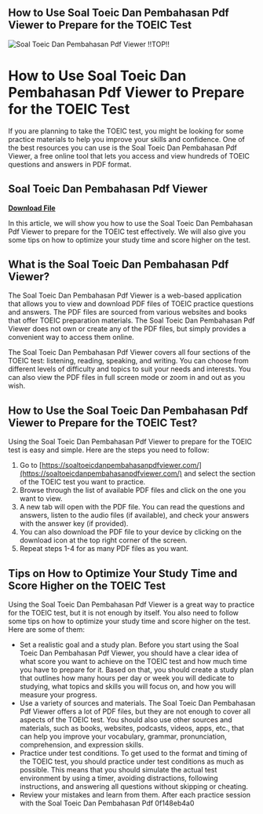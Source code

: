 ## How to Use Soal Toeic Dan Pembahasan Pdf Viewer to Prepare for the TOEIC Test

 
![Soal Toeic Dan Pembahasan Pdf Viewer !!TOP!!](https://encrypted-tbn0.gstatic.com/images?q=tbn:ANd9GcT5yZTESeifd05AAFRUwAN9xMUzWAwQw2p1xShmjfgPw4XMpsk6Dq6iuA)

 
# How to Use Soal Toeic Dan Pembahasan Pdf Viewer to Prepare for the TOEIC Test
 
If you are planning to take the TOEIC test, you might be looking for some practice materials to help you improve your skills and confidence. One of the best resources you can use is the Soal Toeic Dan Pembahasan Pdf Viewer, a free online tool that lets you access and view hundreds of TOEIC questions and answers in PDF format.
 
## Soal Toeic Dan Pembahasan Pdf Viewer


[**Download File**](https://www.google.com/url?q=https%3A%2F%2Furlgoal.com%2F2tKItW&sa=D&sntz=1&usg=AOvVaw2EwEgxelwdMxAN6X_KQmm0)

 
In this article, we will show you how to use the Soal Toeic Dan Pembahasan Pdf Viewer to prepare for the TOEIC test effectively. We will also give you some tips on how to optimize your study time and score higher on the test.
 
## What is the Soal Toeic Dan Pembahasan Pdf Viewer?
 
The Soal Toeic Dan Pembahasan Pdf Viewer is a web-based application that allows you to view and download PDF files of TOEIC practice questions and answers. The PDF files are sourced from various websites and books that offer TOEIC preparation materials. The Soal Toeic Dan Pembahasan Pdf Viewer does not own or create any of the PDF files, but simply provides a convenient way to access them online.
 
The Soal Toeic Dan Pembahasan Pdf Viewer covers all four sections of the TOEIC test: listening, reading, speaking, and writing. You can choose from different levels of difficulty and topics to suit your needs and interests. You can also view the PDF files in full screen mode or zoom in and out as you wish.
 
## How to Use the Soal Toeic Dan Pembahasan Pdf Viewer to Prepare for the TOEIC Test?
 
Using the Soal Toeic Dan Pembahasan Pdf Viewer to prepare for the TOEIC test is easy and simple. Here are the steps you need to follow:
 
1. Go to [https://soaltoeicdanpembahasanpdfviewer.com/](https://soaltoeicdanpembahasanpdfviewer.com/) and select the section of the TOEIC test you want to practice.
2. Browse through the list of available PDF files and click on the one you want to view.
3. A new tab will open with the PDF file. You can read the questions and answers, listen to the audio files (if available), and check your answers with the answer key (if provided).
4. You can also download the PDF file to your device by clicking on the download icon at the top right corner of the screen.
5. Repeat steps 1-4 for as many PDF files as you want.

## Tips on How to Optimize Your Study Time and Score Higher on the TOEIC Test
 
Using the Soal Toeic Dan Pembahasan Pdf Viewer is a great way to practice for the TOEIC test, but it is not enough by itself. You also need to follow some tips on how to optimize your study time and score higher on the test. Here are some of them:

- Set a realistic goal and a study plan. Before you start using the Soal Toeic Dan Pembahasan Pdf Viewer, you should have a clear idea of what score you want to achieve on the TOEIC test and how much time you have to prepare for it. Based on that, you should create a study plan that outlines how many hours per day or week you will dedicate to studying, what topics and skills you will focus on, and how you will measure your progress.
- Use a variety of sources and materials. The Soal Toeic Dan Pembahasan Pdf Viewer offers a lot of PDF files, but they are not enough to cover all aspects of the TOEIC test. You should also use other sources and materials, such as books, websites, podcasts, videos, apps, etc., that can help you improve your vocabulary, grammar, pronunciation, comprehension, and expression skills.
- Practice under test conditions. To get used to the format and timing of the TOEIC test, you should practice under test conditions as much as possible. This means that you should simulate the actual test environment by using a timer, avoiding distractions, following instructions, and answering all questions without skipping or cheating.
- Review your mistakes and learn from them. After each practice session with the Soal Toeic Dan Pembahasan Pdf 0f148eb4a0
